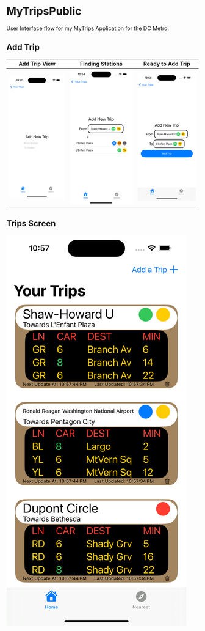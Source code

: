 # MyTripsPublic

User Interface flow for my MyTrips Application for the DC Metro.

## Add Trip

| Add Trip View                      | Finding Stations                      | Ready to Add Trip                           |
| ---------------------------------- | ------------------------------------- | ------------------------------------------- |
| ![alt text](<Images/Add Trip.png>) | ![alt text](<Images/Adding Trip.png>) | ![alt text](<Images/Ready to Add Trip.png>) |

## Trips Screen

![An application UI Interface displaying the arrival times for multiple metro stations](<Images/Multiple Trips.png>)
